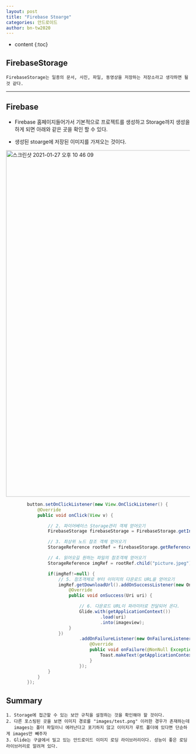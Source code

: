 ```yaml
---
layout: post
title: "Firebase Stoarge"
categories: 안드로이드
author: bn-tw2020
---
```

* content
{:toc}

## FirebaseStorage

```
FirebaseStorage는 일종의 문서, 사진, 파일, 동영상을 저장하는 저장소라고 생각하면 될 것 같다.
```




----

## Firebase

* Firebase 홈페이지들어가서 기본적으로 프로젝트를 생성하고 Storage까지 생성을 하게 되면 아래와 같은 곳을 확인 할 수 있다.

* 생성된 stoarge에 저장된 이미지를 가져오는 것이다.

<img width="947" alt="스크린샷 2021-01-27 오후 10 46 09" src="https://user-images.githubusercontent.com/66770613/105999801-73bbbb80-60f1-11eb-8311-6ecba884945c.png">


```java 
        button.setOnClickListener(new View.OnClickListener() {
            @Override
            public void onClick(View v) {

                // 2. 파이어베이스 Storage관리 객체 얻어오기
                FirebaseStorage firebaseStorage = FirebaseStorage.getInstance("gs://fir-cameratest-ce738.appspot.com");

                // 3. 최상위 노드 참조 객체 얻어오기
                StorageReference rootRef = firebaseStorage.getReference();

                // 4. 읽어오길 원하는 파일의 참조객체 얻어오기
                StorageReference imgRef = rootRef.child("picture.jpeg");

                if(imgRef!=null) {
                    // 5. 참조객체로 부터 이미지의 다운로드 URL을 얻어오기
                    imgRef.getDownloadUrl().addOnSuccessListener(new OnSuccessListener<Uri>() {
                        @Override
                        public void onSuccess(Uri uri) {

                            // 6. 다운로드 URL이 파라미터로 전달되어 온다.
                            Glide.with(getApplicationContext())
                                    .load(uri)
                                    .into(imageview);
                        }
                    })
                            .addOnFailureListener(new OnFailureListener() {
                                @Override
                                public void onFailure(@NonNull Exception e) {
                                    Toast.makeText(getApplicationContext(), "사진이 없습니다.", Toast.LENGTH_SHORT).show();
                                }
                            });
                }
            }
        });
```

## Summary

```
1. Storage에 접근할 수 있는 보안 규칙을 설정하는 것을 확인해야 할 것이다.
2. 다른 포스팅된 곳을 보면 이미지 경로를 "images/test.png" 이러한 경우가 존재하는데
   images는 폴더 파일이니 에러난다고 포기하지 않고 이미지가 루트 폴더에 있다면 단순하게 images만 빼주자
3. Glide는 구글에서 밀고 있는 안드로이드 이미지 로딩 라이브러리이다. 성능이 좋은 로딩 라이브러리로 알려져 있다.
```